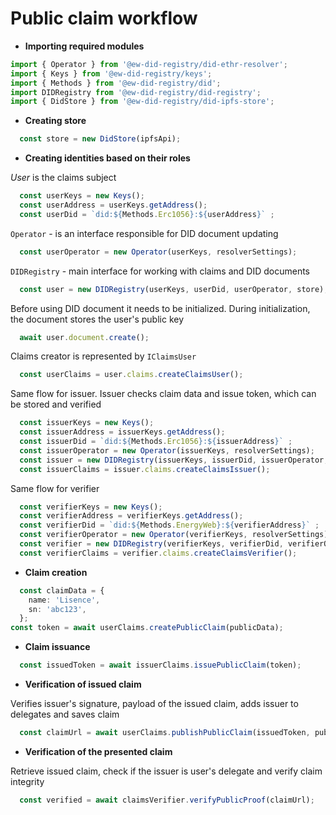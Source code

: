 # Public claim workflow

* **Importing required modules**

``` typescript
import { Operator } from '@ew-did-registry/did-ethr-resolver';
import { Keys } from '@ew-did-registry/keys';
import { Methods } from '@ew-did-registry/did';
import DIDRegistry from '@ew-did-registry/did-registry';
import { DidStore } from '@ew-did-registry/did-ipfs-store';
```

* **Creating store** 

``` typescript
  const store = new DidStore(ipfsApi);
```

* **Creating identities based on their roles**

*User* is the claims subject

``` typescript
  const userKeys = new Keys();
  const userAddress = userKeys.getAddress();
  const userDid = `did:${Methods.Erc1056}:${userAddress}` ;
```  
`Operator` - is an interface responsible for DID document updating

```typescript 
  const userOperator = new Operator(userKeys, resolverSettings);
```

` DIDRegistry ` - main interface for working with claims and DID documents

``` typescript
  const user = new DIDRegistry(userKeys, userDid, userOperator, store);
```

Before using DID document it needs to be initialized. During initialization, 
the document stores the user's public key 

``` typescript
  await user.document.create();
```

Claims creator is represented by ` IClaimsUser ` 

``` typescript
  const userClaims = user.claims.createClaimsUser();
```

Same flow for issuer. Issuer checks claim data and issue token, which can be 
stored and verified

```typescript 
  const issuerKeys = new Keys(); 
  const issuerAddress = issuerKeys.getAddress(); 
  const issuerDid = `did:${Methods.Erc1056}:${issuerAddress}` ; 
  const issuerOperator = new Operator(issuerKeys, resolverSettings); 
  const issuer = new DIDRegistry(issuerKeys, issuerDid, issuerOperator, store); 
  const issuerClaims = issuer.claims.createClaimsIssuer(); 

``` 

Same flow for verifier

```typescript 
  const verifierKeys = new Keys(); 
  const verifierAddress = verifierKeys.getAddress(); 
  const verifierDid = `did:${Methods.EnergyWeb}:${verifierAddress}` ; 
  const verifierOperator = new Operator(verifierKeys, resolverSettings); 
  const verifier = new DIDRegistry(verifierKeys, verifierDid, verifierOperator, store); 
  const verifierClaims = verifier.claims.createClaimsVerifier();

``` 

* **Claim creation**

```typescript 
  const claimData = {
    name: 'Lisence', 
    sn: 'abc123',
  }; 
const token = await userClaims.createPublicClaim(publicData); 

``` 

* **Claim issuance**

```typescript 
  const issuedToken = await issuerClaims.issuePublicClaim(token);
```

* **Verification of issued claim**

Verifies issuer's signature, payload of the issued claim, adds issuer to delegates and saves claim

```typescript 
  const claimUrl = await userClaims.publishPublicClaim(issuedToken, publicData); 
``` 

* **Verification of the presented claim**

Retrieve issued claim, check if the issuer is user's delegate and verify claim integrity

```typescript 
  const verified = await claimsVerifier.verifyPublicProof(claimUrl);
```
